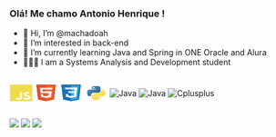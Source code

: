### Olá! Me chamo Antonio Henrique !

- 👋 Hi, I’m @machadoah
- 👀 I’m interested in back-end
- 🌱 I’m currently learning Java and Spring in ONE Oracle and Alura
- 🧑🏽‍💻 I am a Systems Analysis and Development student
<!-- 

- 💞️ I’m looking to collaborate on ... 
- 📫 How to reach me ...

--->

<div style="display: inline_block"><br>
  <img align="center" alt="Js" height="30" width="40" src="https://raw.githubusercontent.com/devicons/devicon/master/icons/javascript/javascript-plain.svg">
  <img align="center" alt="HTML" height="30" width="40" src="https://raw.githubusercontent.com/devicons/devicon/master/icons/html5/html5-original.svg">
  <img align="center" alt="CSS" height="30" width="40" src="https://raw.githubusercontent.com/devicons/devicon/master/icons/css3/css3-original.svg">
  <img align="center" alt="Python" height="30" width="40" src="https://raw.githubusercontent.com/devicons/devicon/master/icons/python/python-original.svg">
  <img align="center" alt="Java" height="30" width="40" src="https://cdn.jsdelivr.net/gh/devicons/devicon/icons/java/java-original.svg">
  <img align="center" alt="Java" height="30" width="40" src="https://cdn.jsdelivr.net/gh/devicons/devicon/icons/spring/spring-original.svg">
  <img align="center" alt="Cplusplus" height="30" width="40"src="https://cdn.jsdelivr.net/gh/devicons/devicon/icons/cplusplus/cplusplus-original.svg" />
  
</div>
  
  ##
  
  <!--- https://devicon.dev/ --->
  <!-- https://dev.to/envoy_/150-badges-for-github-pnk -->
 
<div> 
  <a href="https://instagram.com/machadoah" target="_blank"><img src="https://img.shields.io/badge/-Instagram-%23E4405F?style=for-the-badge&logo=instagram&logoColor=white" target="_blank"></a>
  <!--
  <a href = "mailto:antoniohenriquemachado@outlook.pt"><img src="https://img.shields.io/badge/-Hotmail-%23333?style=for-the-badge&logo=hotmail&logoColor=white" target="_blank"></a>
  -->
  <a href="https://www.linkedin.com/in/machadoah" target="_blank"><img src="https://img.shields.io/badge/-LinkedIn-%230077B5?style=for-the-badge&logo=linkedin&logoColor=white" target="_blank"></a> 
  <a href="https://www.twitter.com/machadoah" target="_blank"><img src="https://img.shields.io/badge/Twitter-1DA1F2?style=for-the-badge&logo=twitter&logoColor=white" target="_blank"></a> 
  
  
  
</div>






<!--- 
- 👋 Hi, I’m @machadoah
- 👀 I’m interested in ...
- 🌱 I’m currently learning ...
- 💞️ I’m looking to collaborate on ...
- 📫 How to reach me ...
--->

<!---
machadoah/machadoah is a ✨ special ✨ repository because its `README.md` (this file) appears on your GitHub profile.
You can click the Preview link to take a look at your changes.
--->
